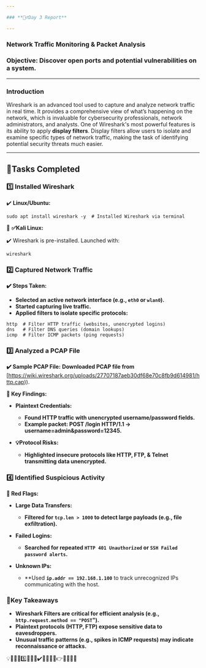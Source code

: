 ```yaml
---

### **🕵️‍♂️Day 3 Report**

---
```


### **Network Traffic Monitoring & Packet Analysis**

### **Objective: Discover open ports and potential vulnerabilities on a system.**

---
### **Introduction**
Wireshark is an advanced tool used to capture and analyze network traffic in real time. It provides a comprehensive view of what’s happening on the network, which is invaluable for cybersecurity professionals, network administrators, and analysts. One of Wireshark's most powerful features is its ability to apply **display filters**. Display filters allow users to isolate and examine specific types of network traffic, making the task of identifying potential security threats much easier.

---
## **📜Tasks Completed**

### **1️⃣ Installed Wireshark**
✔️ **Linux/Ubuntu:**
```
sudo apt install wireshark -y  # Installed Wireshark via terminal
```
🔹 **✅Kali Linux:**

✔️ Wireshark is pre-installed. Launched with:
```
wireshark
```


### **2️⃣ Captured Network Traffic**
**✔️ Steps Taken:**
- **Selected an active network interface (e.g., `eth0` or `wlan0`).**
- **Started capturing live traffic.**
- **Applied filters to isolate specific protocols:**
```
http  # Filter HTTP traffic (websites, unencrypted logins)
dns   # Filter DNS queries (domain lookups)
icmp  # Filter ICMP packets (ping requests)
```


### **3️⃣ Analyzed a PCAP File**
**✔️ Sample PCAP File:**
**Downloaded **PCAP file** from** [https://wiki.wireshark.org/uploads/27707187aeb30df68e70c8fb9d614981/http.cap)).

**🎯 Key Findings:**
  - **Plaintext Credentials:**
    - **Found HTTP traffic with unencrypted username/password fields.**
    - **Example packet: POST /login HTTP/1.1 → username=admin&password=12345.**
  
  - **💡Protocol Risks:**
    - **Highlighted insecure protocols like **HTTP, FTP, & Telnet**  transmitting data unencrypted.**


### **4️⃣ Identified Suspicious Activity**
**🚨 Red Flags:**

  - **Large Data Transfers:**
    - **Filtered for **`tcp.len > 1000`** to detect large payloads (e.g., file exfiltration).**

  - **Failed Logins:**
    - **Searched for repeated **`HTTP 401 Unauthorized`** or **`SSH Failed password alerts`**.**
   
  - **Unknown IPs:**
    - **Used **`ip.addr == 192.168.1.100`** to track unrecognized IPs communicating with the host.
  

### **🚀Key Takeaways**
- **Wireshark Filters are critical for efficient analysis (e.g., `http.request.method == "POST`").**
- **Plaintext protocols (HTTP, FTP) expose sensitive data to eavesdroppers.**
- **Unusual traffic patterns (e.g., spikes in ICMP requests) may indicate reconnaissance or attacks.**





💡🚀🎯📌5️⃣📜🔥🔹✔️🚨🕵️‍♂️🔎👉🔴🔐📧❌
